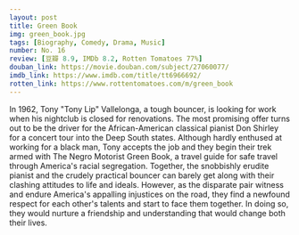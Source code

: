 ```yaml
---
layout: post 
title: Green Book
img: green_book.jpg
tags: [Biography, Comedy, Drama, Music]
number: No. 16
review: [豆瓣 8.9, IMDb 8.2, Rotten Tomatoes 77%]
douban_link: https://movie.douban.com/subject/27060077/
imdb_link: https://www.imdb.com/title/tt6966692/
rotten_link: https://www.rottentomatoes.com/m/green_book
---
```


In 1962, Tony "Tony Lip" Vallelonga, a tough bouncer, is looking for work when his nightclub is closed for renovations. The most promising offer turns out to be the driver for the African-American classical pianist Don Shirley for a concert tour into the Deep South states. Although hardly enthused at working for a black man, Tony accepts the job and they begin their trek armed with The Negro Motorist Green Book, a travel guide for safe travel through America's racial segregation. Together, the snobbishly erudite pianist and the crudely practical bouncer can barely get along with their clashing attitudes to life and ideals. However, as the disparate pair witness and endure America's appalling injustices on the road, they find a newfound respect for each other's talents and start to face them together. In doing so, they would nurture a friendship and understanding that would change both their lives.